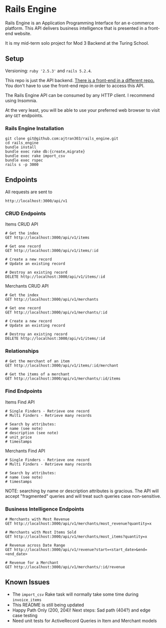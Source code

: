 # Rails Engine
Rails Engine is an Application Programming Interface for an e-commerce platform.
This API delivers business intelligence that is presented in a front-end website.

It is my mid-term solo project for Mod 3 Backend at the Turing School.

## Setup

Versioning: `ruby '2.5.3'` and `rails 5.2.4`.

This repo is just the API backend. [There is a front-end in a different repo.](https://github.com/turingschool-examples/rails_driver) You don't have to use the front-end repo in order to access this API.

The Rails Engine API can be consumed by any HTTP client. I recommend using Insomnia.

At the very least, you will be able to use your preferred web browser to visit any `GET` endpoints.

### Rails Engine Installation

```
git clone git@github.com:ajtran303/rails_engine.git
cd rails_engine
bundle install
bundle exec rake db:{create,migrate}
bundle exec rake import_csv
bundle exec rspec
rails s -p 3000
```

## Endpoints

All requests are sent to
```
http://localhost:3000/api/v1
```

### CRUD Endpoints

Items CRUD API
```
# Get the index
GET http://localhost:3000/api/v1/items

# Get one record
GET http://localhost:3000/api/v1/items/:id

# Create a new record
# Update an existing record

# Destroy an existing record
DELETE http://localhost:3000/api/v1/items/:id
```

Merchants CRUD API
```
# Get the index
GET http://localhost:3000/api/v1/merchants

# Get one record
GET http://localhost:3000/api/v1/merchants/:id

# Create a new record
# Update an existing record

# Destroy an existing record
DELETE http://localhost:3000/api/v1/items/:id
```

### Relationships

```
# Get the merchant of an item
GET http://localhost:3000/api/v1/items/:id/merchant

# Get the items of a merchant
GET http://localhost:3000/api/v1/merchants/:id/items
```

### Find Endpoints

Items Find API
```
# Single Finders - Retrieve one record
# Multi Finders - Retrieve many records

# Search by attributes:
# name (see note)
# description (see note)
# unit_price
# timestamps

```

Merchants Find API

```
# Single Finders - Retrieve one record
# Multi Finders - Retrieve many records

# Search by attributes:
# name (see note)
# timestamps

```

NOTE: searching by name or description attributes is gracious. The API will accept "fragmented" queries and will treat such queries case non-sensitive.

### Business Intelligence Endpoints

```
# Merchants with Most Revenue
GET http://localhost:3000/api/v1/merchants/most_revenue?quantity=x

# Merchants with Most Items Sold
GET http://localhost:3000/api/v1/merchants/most_items?quantity=x

# Revenue across Date Range
GET http://localhost:3000/api/v1/revenue?start=<start_date>&end=<end_date>

# Revenue for a Merchant
GET http://localhost:3000/api/v1/merchants/:id/revenue
```

## Known Issues

- The `import_csv` Rake task will normally take some time during `invoice_items`
- This README is still being updated
- Happy Path Only (200, 204)! Next steps: Sad path (404?) and edge case testing
- Need unit tests for ActiveRecord Queries in Item and Merchant models

